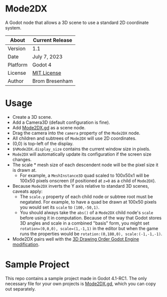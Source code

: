 # Mode2DX
A Godot node that allows a 3D scene to use a standard 2D coordinate system.

About     | Current Release
----------|-----------------------
Version   | 1.1
Date      | July 7, 2023
Platform  | Godot 4
License   | [MIT License](LICENSE)
Author    | Brom Bresenham

# Usage

- Create a 3D scene.
- Add a Camera3D (default configuration is fine).
- Add [Mode2DX.gd](Mode2DX.gd) as a scene node.
- Drag the camera into the `camera` property of the `Mode2DX` node.
- All children and subtrees of `Mode2DX` will use 2D coordinates.
- (0,0) is top-left of the display.
- `$%Mode2DX.display_size` contains the current window size in pixels.
- `Mode2DX` will automatically update its configuration if the screen size changes.
- The scale * mesh size of each descendent node will be the pixel size it is drawn at.
    - For example, a `MeshInstance3D` quad scaled to 100x50x1 will be 100x50 pixels onscreen (if positioned at `z=0` as a child of `Mode2DX`).
- Because `Mode2DX` inverts the Y axis relative to standard 3D scenes, caveats apply:
    - The `scale.y` property of each child node or subtree root must be negatated. For example, to have a quad be drawn at 100x50 pixels you would set its `scale` to `(100,-50,1)`.
    - You should always take the `abs()` of a `Mode2DX` child node's `scale` before using it in computation. Because of the way that Godot stores 3D angles and scale in a combined "basis" form, you might set `rotation=(0,0,0), scale=(1,-1,1)` in the editor but when the game runs the properties would be `rotation:(0,180,0), scale:(-1,-1,-1)`.
- Mode2DX pairs well with the [3D Drawing Order Godot Engine modification](https://github.com/brombres/Godot-3D-Drawing-Order).

# Sample Project
This repo contains a sample project made in Godot 4.1-RC1. The only necessary file for your own projects is [Mode2DX.gd](Mode2DX.gd), which you can copy out separately.
